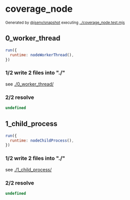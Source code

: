 # coverage_node

<sub>
  Generated by <a href="https://github.com/jsenv/core/tree/main/packages/independent/snapshot">@jsenv/snapshot</a> executing <a href="../coverage_node.test.mjs">../coverage_node.test.mjs</a>
</sub>

## 0_worker_thread

```js
run({
  runtime: nodeWorkerThread(),
})
```

### 1/2 write 2 files into "./"

see [./0_worker_thread/](./0_worker_thread/)

### 2/2 resolve

```js
undefined
```

## 1_child_process

```js
run({
  runtime: nodeChildProcess(),
})
```

### 1/2 write 2 files into "./"

see [./1_child_process/](./1_child_process/)

### 2/2 resolve

```js
undefined
```
